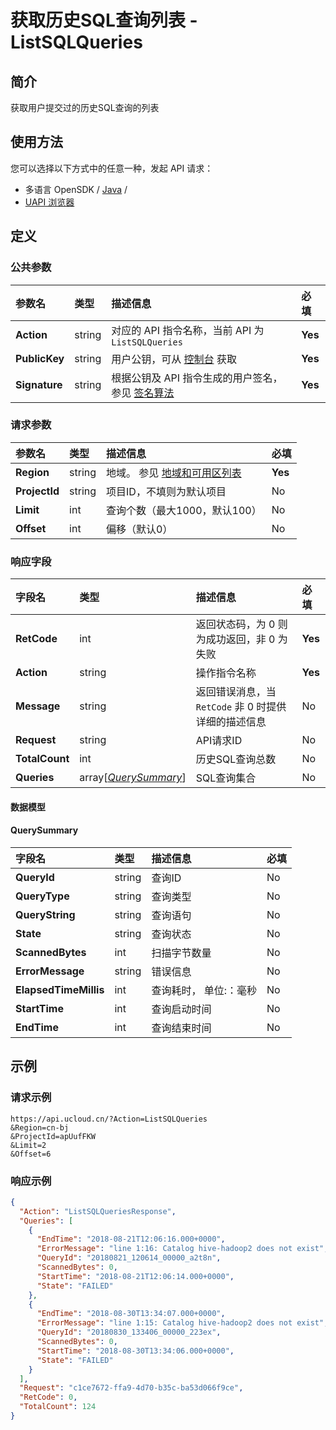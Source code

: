 # 获取历史SQL查询列表 - ListSQLQueries

## 简介

获取用户提交过的历史SQL查询的列表






## 使用方法

您可以选择以下方式中的任意一种，发起 API 请求：
- 多语言 OpenSDK / [Java](https://github.com/ucloud/ucloud-sdk-java) /
- [UAPI 浏览器](https://console.ucloud.cn/uapi/detail?id=ListSQLQueries)


## 定义

### 公共参数

| 参数名 | 类型 | 描述信息 | 必填 |
|:---|:---|:---|:---|
| **Action**     | string  | 对应的 API 指令名称，当前 API 为 `ListSQLQueries`                        | **Yes** |
| **PublicKey**  | string  | 用户公钥，可从 [控制台](https://console.ucloud.cn/uapi/apikey) 获取                                             | **Yes** |
| **Signature**  | string  | 根据公钥及 API 指令生成的用户签名，参见 [签名算法](api/summary/signature.md)  | **Yes** |

### 请求参数

| 参数名 | 类型 | 描述信息 | 必填 |
|:---|:---|:---|:---|
| **Region** | string | 地域。 参见 [地域和可用区列表](api/summary/regionlist) |**Yes**|
| **ProjectId** | string | 项目ID，不填则为默认项目 |No|
| **Limit** | int | 查询个数（最大1000，默认100） |No|
| **Offset** | int | 偏移（默认0） |No|

### 响应字段

| 字段名 | 类型 | 描述信息 | 必填 |
|:---|:---|:---|:---|
| **RetCode** | int | 返回状态码，为 0 则为成功返回，非 0 为失败 |**Yes**|
| **Action** | string | 操作指令名称 |**Yes**|
| **Message** | string | 返回错误消息，当 `RetCode` 非 0 时提供详细的描述信息 |No|
| **Request** | string | API请求ID |No|
| **TotalCount** | int | 历史SQL查询总数 |No|
| **Queries** | array[[*QuerySummary*](#QuerySummary)] | SQL查询集合 |No|

#### 数据模型


#### QuerySummary

| 字段名 | 类型 | 描述信息 | 必填 |
|:---|:---|:---|:---|
| **QueryId** | string | 查询ID |No|
| **QueryType** | string | 查询类型 |No|
| **QueryString** | string | 查询语句 |No|
| **State** | string | 查询状态 |No|
| **ScannedBytes** | int | 扫描字节数量 |No|
| **ErrorMessage** | string | 错误信息 |No|
| **ElapsedTimeMillis** | int | 查询耗时， 单位:：毫秒 |No|
| **StartTime** | int | 查询启动时间 |No|
| **EndTime** | int | 查询结束时间 |No|

## 示例

### 请求示例
    
```
https://api.ucloud.cn/?Action=ListSQLQueries
&Region=cn-bj
&ProjectId=apUufFKW
&Limit=2
&Offset=6
```

### 响应示例
    
```json
{
  "Action": "ListSQLQueriesResponse",
  "Queries": [
    {
      "EndTime": "2018-08-21T12:06:16.000+0000",
      "ErrorMessage": "line 1:16: Catalog hive-hadoop2 does not exist",
      "QueryId": "20180821_120614_00000_a2t8n",
      "ScannedBytes": 0,
      "StartTime": "2018-08-21T12:06:14.000+0000",
      "State": "FAILED"
    },
    {
      "EndTime": "2018-08-30T13:34:07.000+0000",
      "ErrorMessage": "line 1:15: Catalog hive-hadoop2 does not exist",
      "QueryId": "20180830_133406_00000_223ex",
      "ScannedBytes": 0,
      "StartTime": "2018-08-30T13:34:06.000+0000",
      "State": "FAILED"
    }
  ],
  "Request": "c1ce7672-ffa9-4d70-b35c-ba53d066f9ce",
  "RetCode": 0,
  "TotalCount": 124
}
```





